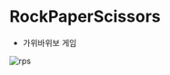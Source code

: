 # RockPaperScissors
- 가위바위보 게임

![rps](https://user-images.githubusercontent.com/13128375/180359861-26d49f12-7347-4795-b5ba-02250ae38bc2.gif)
